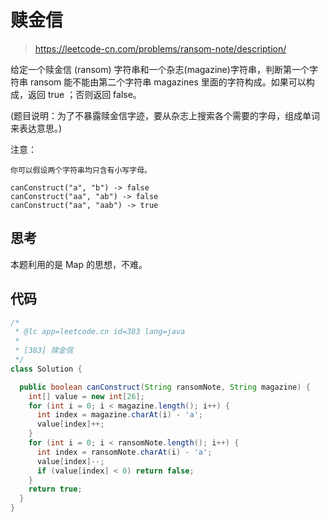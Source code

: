 # 赎金信

> https://leetcode-cn.com/problems/ransom-note/description/

给定一个赎金信 (ransom) 字符串和一个杂志(magazine)字符串，判断第一个字符串 ransom 能不能由第二个字符串 magazines 里面的字符构成。如果可以构成，返回 true ；否则返回 false。

(题目说明：为了不暴露赎金信字迹，要从杂志上搜索各个需要的字母，组成单词来表达意思。)

注意：

```
你可以假设两个字符串均只含有小写字母。

canConstruct("a", "b") -> false
canConstruct("aa", "ab") -> false
canConstruct("aa", "aab") -> true
```

## 思考

本题利用的是 Map 的思想，不难。

## 代码

```java
/*
 * @lc app=leetcode.cn id=383 lang=java
 *
 * [383] 赎金信
 */
class Solution {

  public boolean canConstruct(String ransomNote, String magazine) {
    int[] value = new int[26];
    for (int i = 0; i < magazine.length(); i++) {
      int index = magazine.charAt(i) - 'a';
      value[index]++;
    }
    for (int i = 0; i < ransomNote.length(); i++) {
      int index = ransomNote.charAt(i) - 'a';
      value[index]--;
      if (value[index] < 0) return false;
    }
    return true;
  }
}

```

